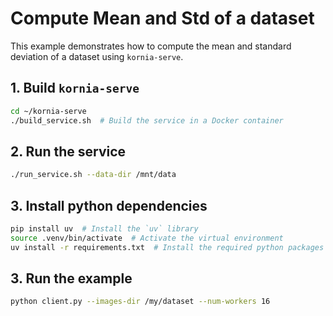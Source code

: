 # Compute Mean and Std of a dataset

This example demonstrates how to compute the mean and standard deviation of a dataset using `kornia-serve`.

## 1. Build `kornia-serve`

```bash
cd ~/kornia-serve
./build_service.sh  # Build the service in a Docker container
```

## 2. Run the service

```bash
./run_service.sh --data-dir /mnt/data
```

## 3. Install python dependencies

```bash
pip install uv  # Install the `uv` library
source .venv/bin/activate  # Activate the virtual environment
uv install -r requirements.txt  # Install the required python packages
```

## 3. Run the example

```bash
python client.py --images-dir /my/dataset --num-workers 16
```

